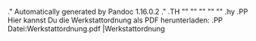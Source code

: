 .\" Automatically generated by Pandoc 1.16.0.2
.\"
.TH "" "" "" "" ""
.hy
.PP
Hier kannst Du die Werkstattordnung als PDF herunterladen:
.PP
Datei:Werkstattordnung.pdf ‎|Werkstattordnung
